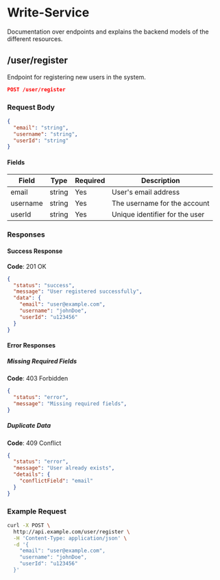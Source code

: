 # Write-Service

Documentation over endpoints and explains the backend models of the different resources.

## /user/register

Endpoint for registering new users in the system.

```json
POST /user/register
```

### Request Body

```json
{
  "email": "string",
  "username": "string",
  "userId": "string"
}
```

#### Fields

| Field    | Type   | Required | Description                               |
|----------|--------|----------|-------------------------------------------|
| email    | string | Yes      | User's email address                      |
| username | string | Yes      | The username for the account          |
| userId   | string | Yes      | Unique identifier for the user            |

### Responses

#### Success Response

**Code**: 201 OK

```json
{
  "status": "success",
  "message": "User registered successfully",
  "data": {
    "email": "user@example.com",
    "username": "johnDoe",
    "userId": "u123456"
  }
}
```

#### Error Responses

##### Missing Required Fields

**Code**: 403 Forbidden

```json
{
  "status": "error",
  "message": "Missing required fields",
}
```

##### Duplicate Data

**Code**: 409 Conflict

```json
{
  "status": "error",
  "message": "User already exists",
  "details": {
    "conflictField": "email"
  }
}
```

### Example Request

```bash
curl -X POST \
  http://api.example.com/user/register \
  -H 'Content-Type: application/json' \
  -d '{
    "email": "user@example.com",
    "username": "johnDoe",
    "userId": "u123456"
  }'
```

